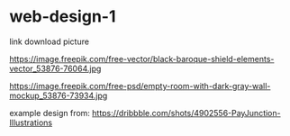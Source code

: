 # web-design-1

link download picture

https://image.freepik.com/free-vector/black-baroque-shield-elements-vector_53876-76064.jpg

https://image.freepik.com/free-psd/empty-room-with-dark-gray-wall-mockup_53876-73934.jpg

example design from:
https://dribbble.com/shots/4902556-PayJunction-Illustrations
